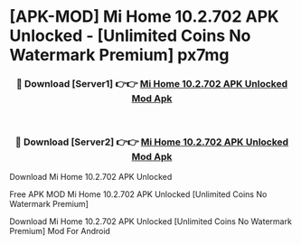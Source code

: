 # [APK-MOD] Mi Home 10.2.702 APK Unlocked - [Unlimited Coins No Watermark Premium] px7mg



<div align="center">
<h3>🔴 Download [Server1] 👉👉 <a href="https://momento.my/?title=Mi_Home_10.2.702_APK_Unlocked">Mi Home 10.2.702 APK Unlocked Mod Apk</a></h3><br>

<h3>🔴 Download [Server2] 👉👉 <a href="https://momento.my/?title=Mi_Home_10.2.702_APK_Unlocked">Mi Home 10.2.702 APK Unlocked Mod Apk</a></h3>
</div>



Download Mi Home 10.2.702 APK Unlocked 

Free APK MOD Mi Home 10.2.702 APK Unlocked [Unlimited Coins No Watermark Premium]

Download Mi Home 10.2.702 APK Unlocked [Unlimited Coins No Watermark Premium] Mod For Android
